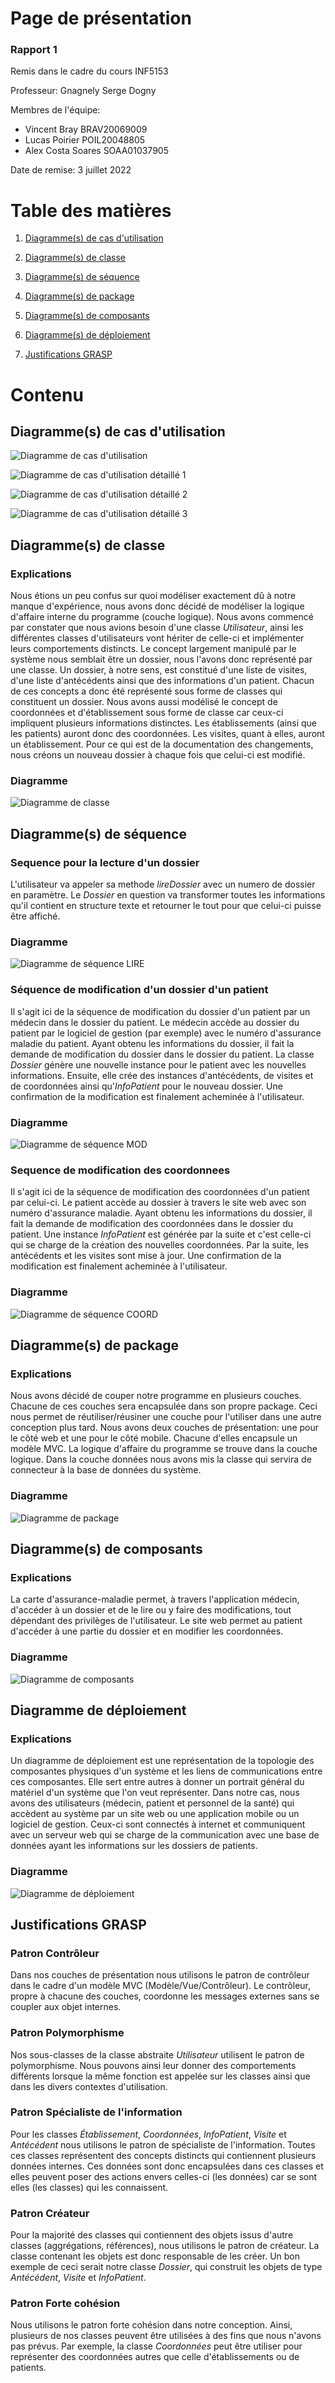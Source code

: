 # Page de présentation

### Rapport 1

Remis dans le cadre du cours INF5153

Professeur: Gnagnely Serge Dogny

Membres de l'équipe:
- Vincent Bray
	BRAV20069009
- Lucas Poirier
	POIL20048805
- Alex Costa Soares
	SOAA01037905

Date de remise: 3 juillet 2022


# Table des matières


1. [Diagramme(s) de cas d'utilisation](#cas)


2. [Diagramme(s) de classe](#classe)


3. [Diagramme(s) de séquence](#sequence)


4. [Diagramme(s) de package](#package)


5. [Diagramme(s) de composants](#comp)


6. [Diagramme(s) de déploiement](#dep)


7. [Justifications GRASP](#grasp)

# Contenu

## Diagramme(s) de cas d'utilisation <a name="cas"></a>
 

![Diagramme de cas d'utilisation](/diagrammes/CAS.png "Diagramme de cas d'utilisation")


![Diagramme de cas d'utilisation détaillé 1](/diagrammes/CU1.png "Diagramme de cas d'utilisation détaillé 1")

![Diagramme de cas d'utilisation détaillé 2](/diagrammes/CU2.png "Diagramme de cas d'utilisation détaillé 2")

![Diagramme de cas d'utilisation détaillé 3](/diagrammes/CU3.png "Diagramme de cas d'utilisation détaillé 3")

## Diagramme(s) de classe <a name="classe"></a>

### Explications

Nous étions un peu confus sur quoi modéliser exactement dû à notre manque d'expérience, nous avons donc décidé de modéliser la logique d'affaire interne du programme (couche logique). Nous avons commencé par constater que nous avions besoin d'une classe *Utilisateur*,  ainsi les différentes classes d'utilisateurs vont hériter de celle-ci et implémenter leurs comportements distincts. Le concept largement manipulé par le système nous semblait être un dossier, nous l'avons donc représenté par une classe. Un dossier, à notre sens, est constitué d'une liste de visites, d'une liste d'antécédents ainsi que des informations d'un patient. Chacun de ces concepts a donc été représenté sous forme de classes qui constituent un dossier. Nous avons aussi modélisé le concept de coordonnées et d'établissement sous forme de classe car ceux-ci impliquent plusieurs informations distinctes. Les établissements (ainsi que les patients) auront donc des coordonnées. Les visites, quant à elles, auront un établissement. Pour ce qui est de la documentation des changements, nous créons un nouveau dossier à chaque fois que celui-ci est modifié.


### Diagramme

![Diagramme de classe](/diagrammes/CLASSE.png "Diagramme de classe")

## Diagramme(s) de séquence <a name="sequence"></a>


### Sequence pour la lecture d'un dossier

L'utilisateur va appeler sa methode *lireDossier* avec un numero de dossier en paramètre. Le *Dossier* en question va transformer toutes les informations qu'il contient en structure texte et retourner le tout pour que celui-ci puisse être affiché.


### Diagramme

![Diagramme de séquence LIRE](/diagrammes/SEQLIRE.png "Diagramme de séquence LIRE")


### Séquence de modification d'un dossier d'un patient


Il s'agit ici de la séquence de modification du dossier d'un patient par un médecin dans le dossier du patient. Le médecin accède au dossier du patient par le logiciel de gestion (par exemple) avec le numéro d'assurance maladie du patient. Ayant obtenu les informations du dossier, il fait la demande de modification du dossier dans le dossier du patient. La classe *Dossier* génère une nouvelle instance pour le patient avec les nouvelles informations. Ensuite, elle crée des instances d'antécédents, de visites et de coordonnées ainsi qu'*InfoPatient* pour le nouveau dossier. Une confirmation de la modification est finalement acheminée à l'utilisateur.

### Diagramme


![Diagramme de séquence MOD](/diagrammes/SEQMOD.png "Diagramme de séquence MOD")


### Sequence de modification des coordonnees

Il s'agit ici de la séquence de modification des coordonnées d'un patient par celui-ci. Le patient accède au dossier à travers le site web avec son numéro d'assurance maladie. Ayant obtenu les informations du dossier, il fait la demande de modification des coordonnées dans le dossier du patient. Une instance *InfoPatient* est générée par la suite et c'est celle-ci qui se charge de la création des nouvelles coordonnées. Par la suite, les antécédents et les visites sont mise à jour. Une confirmation de la modification est finalement acheminée à l'utilisateur.

### Diagramme


![Diagramme de séquence COORD](/diagrammes/SEQCOORD.png "Diagramme de séquence COORD")

## Diagramme(s) de package <a name="package"></a>

### Explications

Nous avons décidé de couper notre programme en plusieurs couches. Chacune de ces couches sera encapsulée dans son propre package. Ceci nous permet de réutiliser/réusiner une couche pour l'utiliser dans une autre conception plus tard. Nous avons deux couches de présentation: une pour le côté web et une pour le côté mobile. Chacune d'elles encapsule un modèle MVC. La logique d'affaire du programme se trouve dans la couche logique. Dans la couche données nous avons mis la classe qui servira de connecteur à la base de données du système.

### Diagramme

![Diagramme de package](/diagrammes/PACK.png "Diagramme de package")


## Diagramme(s) de composants <a name="comp"></a>


### Explications

La carte d'assurance-maladie permet, à travers l'application médecin, d'accéder à un dossier et de le lire ou y faire des modifications, tout dépendant des privilèges de l'utilisateur. Le site web permet au patient d'accéder à une partie du dossier et en modifier les coordonnées.

### Diagramme

![Diagramme de composants](/diagrammes/COMP.png "Diagramme de composants")

## Diagramme de déploiement <a name="dep"></a>

### Explications

Un diagramme de déploiement est une représentation de la topologie des composantes physiques d'un système et les liens de communications entre ces composantes. Elle sert entre autres à donner un portrait général du matériel d'un système que l'on veut représenter. Dans notre cas, nous avons des utilisateurs (médecin, patient et personnel de la santé) qui accèdent au système par un site web ou une application mobile ou un logiciel de gestion. Ceux-ci sont connectés à internet et communiquent avec un serveur web qui se charge de la communication avec une base de données ayant les informations sur les dossiers de patients.


### Diagramme

![Diagramme de déploiement](/diagrammes/DEP.png "Diagramme de déploiement")

## Justifications GRASP <a name="grasp"></a>


### Patron Contrôleur

Dans nos couches de présentation nous utilisons le patron de contrôleur dans le cadre d'un modèle MVC (Modèle/Vue/Contrôleur). Le contrôleur, propre à chacune des couches, coordonne les messages externes sans se coupler aux objet internes.

### Patron Polymorphisme

Nos sous-classes de la classe abstraite *Utilisateur* utilisent le patron de polymorphisme. Nous pouvons ainsi leur donner des comportements différents lorsque la même fonction est appelée sur les classes ainsi que dans les divers contextes d'utilisation.

### Patron Spécialiste de l'information

Pour les classes *Établissement*, *Coordonnées*, *InfoPatient*, *Visite* et *Antécédent* nous utilisons le patron de spécialiste de l'information. Toutes ces classes représentent des concepts distincts qui contiennent plusieurs données internes. Ces données sont donc encapsulées dans ces classes et elles peuvent poser des actions envers celles-ci (les données) car se sont elles (les classes) qui les connaissent.

### Patron Créateur

Pour la majorité des classes qui contiennent des objets issus d'autre classes (aggrégations, références), nous utilisons le patron de créateur. La classe contenant les objets est donc responsable de les créer. Un bon exemple de ceci serait notre classe *Dossier*, qui construit les objets de type *Antécédent*, *Visite* et *InfoPatient*.

### Patron Forte cohésion

Nous utilisons le patron forte cohésion dans notre conception. Ainsi, plusieurs de nos classes peuvent être utilisées à des fins que nous n'avons pas prévus. Par exemple, la classe *Coordonnées* peut être utiliser pour représenter des coordonnées autres que celle d'établissements ou de patients.
